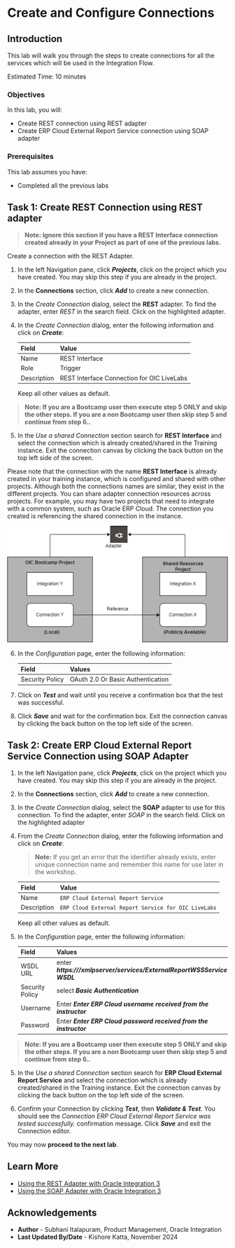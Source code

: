 # Create and Configure Connections

## Introduction


This lab will walk you through the steps to create connections for all the services which will be used in the Integration Flow.

Estimated Time: 10 minutes

### Objectives
In this lab, you will:
- Create REST connection using REST adapter
- Create ERP Cloud External Report Service connection using SOAP adapter

### Prerequisites
This lab assumes you have:
- Completed all the previous labs


##	Task	1: Create REST Connection using REST adapter

> **Note: Ignore this section if you have a REST Interface connection created already in your Project as part of one of the previous labs.**

Create a connection with the REST Adapter.

1. In the left Navigation pane, click ***Projects***, click on the project which you have created.
    You may skip this step if you are already in the project.
2. In the **Connections** section, click ***Add*** to create a new connection.
3. In the *Create Connection* dialog, select the **REST** adapter. To find the adapter, enter *REST* in the search field. Click on the highlighted adapter.
4. In the *Create Connection* dialog, enter the following information and click on ***Create***:

    | **Field**        | **Value**          |       
    | --- | ----------- |
    | Name         | REST Interface     |
    | Role         | Trigger       |
    | Description  | REST Interface Connection for OIC LiveLabs |

    Keep all other values as default.
> **Note: If you are a Bootcamp user then execute step 5 ONLY and skip the other steps.
If you are a non Bootcamp user then skip step 5 and continue from step 6..**

5. In the *Use a shared Connection* section search for **REST Interface** and select the connection which is already created/shared in the Training instance. Exit the connection canvas by clicking the back button on the top left side of the screen.

Please note that the connection with the name **REST Interface** is already created in your training instance, which is configured and shared with other projects. Although both the connections names are similar, they exist in the different projects. You can share adapter connection resources across projects. For example, you may have two projects that need to integrate with a common system, such as Oracle ERP Cloud. The connection you created is referencing the shared connection in the instance.

![Shared Connection](images/connection-sharing.png)

6. In the *Configuration* page, enter the following information:

    | **Field**  | **Values** |
    |---|---|
    |Security Policy | OAuth 2.0 Or Basic Authentication |

7. Click on ***Test***  and wait until you receive a confirmation box that the test was successful.
8. Click ***Save*** and wait for the confirmation box. Exit the connection canvas by clicking the back button on the top left side of the screen.


## Task 2: Create ERP Cloud External Report Service Connection using SOAP Adapter

1. In the left Navigation pane, click ***Projects***, click on the project which you have created.
    You may skip this step if you are already in the project.
2. In the **Connections** section, click ***Add*** to create a new connection.
3. In the *Create Connection* dialog, select the **SOAP** adapter to use for this connection. To find the adapter, enter *SOAP* in the search field. Click on the highlighted adapter
3. From the *Create Connection* dialog, enter the following information and click on ***Create***:

    > **Note:**  If you get an error that the identifier already exists, enter unique connection name and remember this name for use later in the workshop.

    | **Field**        | **Value**          |       
    | --- | ----------- |
    | Name         | `ERP Cloud External Report Service`       |
    | Description  | `ERP Cloud External Report Service for OIC LiveLabs` |

    Keep all other values as default.

4. In the *Configuration* page, enter the following information:

    | **Field**  | **Values** |
    |---|---|
    |WSDL URL | enter ***https://<erp-cloud-host>/xmlpserver/services/ExternalReportWSSService?WSDL*** |
    |Security Policy | select ***Basic Authentication*** |
    |Username | Enter ***Enter ERP Cloud username received from the instructor*** |
    |Password | Enter ***Enter ERP Cloud password received from the instructor*** |
> **Note: If you are a Bootcamp user then execute step 5 ONLY and skip the other steps.
If you are a non Bootcamp user then skip step 5 and continue from step 6..**

5. In the *Use a shared Connection* section search for **ERP Cloud External Report Service** and select the connection which is already created/shared in the Training instance. Exit the connection canvas by clicking the back button on the top left side of the screen.

6. Confirm your Connection by clicking ***Test***, then ***Validate & Test***. You should see the *Connection ERP Cloud External Report Service was tested successfully.* confirmation message. Click ***Save*** and exit the Connection editor.

You may now **proceed to the next lab**.

## Learn More

* [Using the REST Adapter with Oracle Integration 3](https://docs.oracle.com/en/cloud/paas/application-integration/rest-adapter/index.html)
* [Using the SOAP Adapter with Oracle Integration 3](https://docs.oracle.com/en/cloud/paas/application-integration/soap-adapter/index.html)

## Acknowledgements
* **Author** - Subhani Italapuram, Product Management, Oracle Integration
* **Last Updated By/Date** - Kishore Katta, November 2024
